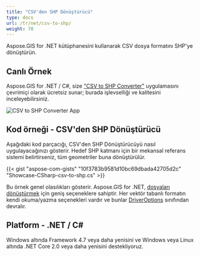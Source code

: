 ```yaml
---
title: "CSV'den SHP Dönüştürücü"
type: docs
url: /tr/net/csv-to-shp/
weight: 70
---
```


Aspose.GIS for .NET kütüphanesini kullanarak CSV dosya formatını SHP'ye dönüştürün.

## **Canlı Örnek**

Aspose.GIS for .NET / C#, size ["CSV to SHP Converter"](https://products.aspose.app/gis/conversion/csv-to-shp) uygulamasını çevrimiçi olarak ücretsiz sunar; burada işlevselliği ve kalitesini inceleyebilirsiniz.

![CSV to SHP Converter App](conversion.png)

## **Kod örneği - CSV'den SHP Dönüştürücü**

Aşağıdaki kod parçacığı, CSV'den SHP Dönüştürücüyü nasıl uygulayacağınızı gösterir. Hedef SHP katmanı için bir mekansal referans sistemi belirtirseniz, tüm geometriler buna dönüştürülür. 

{{< gist "aspose-com-gists" "10f3783b9581d10bc69dbada42705d2c" "Showcase-CSharp-csv-to-shp.cs" >}}

Bu örnek genel olasılıkları gösterir. Aspose.GIS for .NET, [dosyaları dönüştürmek](https://docs.aspose.com/gis/net/vector-layers/) için geniş seçeneklere sahiptir. Her vektör tabanlı formatın kendi okuma/yazma seçenekleri vardır ve bunlar [DriverOptions](https://reference.aspose.com/gis/net/aspose.gis/driveroptions) sınıfından devralır.

## **Platform - .NET / C#**

Windows altında Framework 4.7 veya daha yenisini ve Windows veya Linux altında .NET Core 2.0 veya daha yenisini destekliyoruz.

